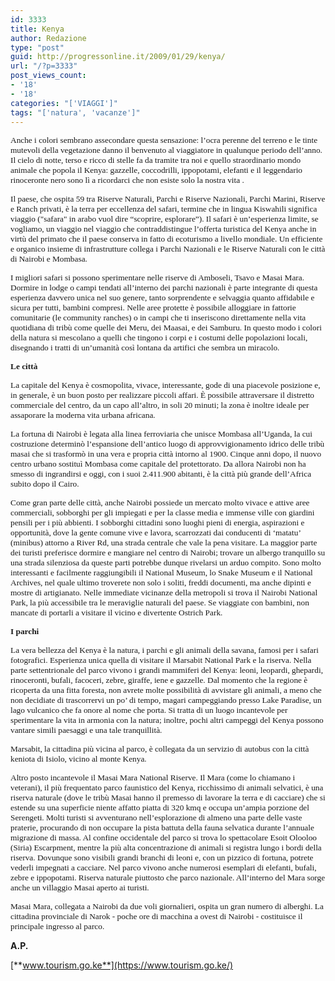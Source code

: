 ```yaml
---
id: 3333
title: Kenya
author: Redazione
type: "post"
guid: http://progressonline.it/2009/01/29/kenya/
url: "/?p=3333"
post_views_count:
- '18'
- '18'
categories: "['VIAGGI']"
tags: "['natura', 'vacanze']"
---
```


<span style="font-size: 10pt; font-family: Tahoma">Anche i colori sembrano assecondare questa sensazione: l’ocra perenne del terreno e le tinte mutevoli della vegetazione danno il benvenuto al viaggiatore in qualunque periodo dell’anno. Il cielo di notte, terso e ricco di stelle fa da tramite tra noi e quello straordinario mondo animale che popola il Kenya: gazzelle, coccodrilli, ippopotami, elefanti e il leggendario rinoceronte nero sono lì a ricordarci che non esiste solo la nostra vita .</span>

<span style="font-size: 10pt; font-family: Tahoma">Il paese, che ospita 59 tra Riserve Naturali, Parchi e Riserve Nazionali, Parchi Marini, Riserve e Ranch privati, è la terra per eccellenza del safari, termine che in lingua Kiswahili significa viaggio ("safara" in arabo vuol dire “scoprire, esplorare”). Il safari è un’esperienza limite, se vogliamo, un viaggio nel viaggio che contraddistingue l’offerta turistica del Kenya anche in virtù del primato che il paese conserva in fatto di ecoturismo a livello mondiale. Un efficiente e organico insieme di infrastrutture collega i Parchi Nazionali e le Riserve Naturali con le città di Nairobi e Mombasa. </span>

<span style="font-size: 10pt; font-family: Tahoma">I migliori safari si possono sperimentare nelle riserve di Amboseli, Tsavo e Masai Mara. Dormire in lodge o campi tendati all’interno dei parchi nazionali è parte integrante di questa esperienza davvero unica nel suo genere, tanto sorprendente e selvaggia quanto affidabile e sicura per tutti, bambini compresi. Nelle aree protette è possibile alloggiare in fattorie comunitarie (le community ranches) o in campi che ti inseriscono direttamente nella vita quotidiana di tribù come quelle dei Meru, dei Maasai, e dei Samburu. In questo modo i colori della natura si mescolano a quelli che tingono i corpi e i costumi delle popolazioni locali, disegnando i tratti di un’umanità così lontana da artifici che sembra un miracolo.</span>

**<span style="font-size: 10pt; font-family: Tahoma">Le città</span>**

<span style="font-size: 10pt; font-family: Tahoma">La capitale del Kenya è cosmopolita, vivace, interessante, gode di una piacevole posizione e, in generale, è un buon posto per realizzare piccoli affari. È possibile attraversare il distretto commerciale del centro, da un capo all’altro, in soli 20 minuti; la zona è inoltre ideale per assaporare la moderna vita urbana africana. </span>

<span style="font-size: 10pt; font-family: Tahoma">La fortuna di Nairobi è legata alla linea ferroviaria che unisce Mombasa all’Uganda, la cui costruzione determinò l’espansione dell’antico luogo di approvvigionamento idrico delle tribù masai che si trasformò in una vera e propria città intorno al 1900. Cinque anni dopo, il nuovo centro urbano sostituì Mombasa come capitale del protettorato. Da allora Nairobi non ha smesso di ingrandirsi e oggi, con i suoi 2.411.900 abitanti, è la città più grande dell’Africa subito dopo il Cairo.</span>

<span style="font-size: 10pt; font-family: Tahoma">Come gran parte delle città, anche Nairobi possiede un mercato molto vivace e attive aree commerciali, sobborghi per gli impiegati e per la classe media e immense ville con giardini pensili per i più abbienti. I sobborghi cittadini sono luoghi pieni di energia, aspirazioni e opportunità, dove la gente comune vive e lavora, scarrozzati dai conducenti di ‘matatu’ (minibus) attorno a River Rd, una strada centrale che vale la pena visitare. La maggior parte dei turisti preferisce dormire e mangiare nel centro di Nairobi; trovare un albergo tranquillo su una strada silenziosa da queste parti potrebbe dunque rivelarsi un arduo compito. Sono molto interessanti e facilmente raggiungibili il National Museum, lo Snake Museum e il National Archives, nel quale ultimo troverete non solo i soliti, freddi documenti, ma anche dipinti e mostre di artigianato. Nelle immediate vicinanze della metropoli si trova il Nairobi National Park, la più accessibile tra le meraviglie naturali del paese. Se viaggiate con bambini, non mancate di portarli a visitare il vicino e divertente Ostrich Park.</span>

**<span style="font-size: 10pt; font-family: Tahoma">I parchi</span>**

<span style="font-size: 10pt; font-family: Tahoma">La vera bellezza del Kenya è la natura, i parchi e gli animali della savana, famosi per i safari fotografici. Esperienza unica quella di visitare il Marsabit National Park e la riserva. Nella parte settentrionale del parco vivono i grandi mammiferi del Kenya: leoni, leopardi, ghepardi, rinoceronti, bufali, facoceri, zebre, giraffe, iene e gazzelle. Dal momento che la regione è ricoperta da una fitta foresta, non avrete molte possibilità di avvistare gli animali, a meno che non decidiate di trascorrervi un po’ di tempo, magari campeggiando presso Lake Paradise, un lago vulcanico che fa onore al nome che porta. Si tratta di un luogo incantevole per sperimentare la vita in armonia con la natura; inoltre, pochi altri campeggi del Kenya possono vantare simili paesaggi e una tale tranquillità.</span>

<span style="font-size: 10pt; font-family: Tahoma">Marsabit, la cittadina più vicina al parco, è collegata da un servizio di autobus con la città keniota di Isiolo, vicino al monte Kenya.</span>

<span style="font-size: 10pt; font-family: Tahoma">Altro posto incantevole il Masai Mara National Riserve. Il Mara (come lo chiamano i veterani), il più frequentato parco faunistico del Kenya, ricchissimo di animali selvatici, è una riserva naturale (dove le tribù Masai hanno il premesso di lavorare la terra e di cacciare) che si estende su una superficie niente affatto piatta di 320 kmq e occupa un’ampia porzione del Serengeti. Molti turisti si avventurano nell’esplorazione di almeno una parte delle vaste praterie, procurando di non occupare la pista battuta della fauna selvatica durante l’annuale migrazione di massa. Al confine occidentale del parco si trova lo spettacolare Esoit Olooloo (Siria) Escarpment, mentre la più alta concentrazione di animali si registra lungo i bordi della riserva. Dovunque sono visibili grandi branchi di leoni e, con un pizzico di fortuna, potrete vederli impegnati a cacciare. Nel parco vivono anche numerosi esemplari di elefanti, bufali, zebre e ippopotami. Riserva naturale piuttosto che parco nazionale. All’interno del Mara sorge anche un villaggio Masai aperto ai turisti.</span>

<span style="font-size: 10pt; font-family: Tahoma">Masai Mara, collegata a Nairobi da due voli giornalieri, ospita un gran numero di alberghi. La cittadina provinciale di Narok - poche ore di macchina a ovest di Nairobi - costituisce il principale ingresso al parco.</span>

**A.P.**

[**www.tourism.go.ke**](https://www.tourism.go.ke/)